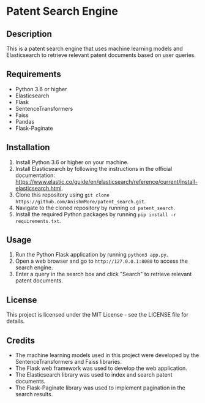Patent Search Engine
====================

Description
-----------

This is a patent search engine that uses machine learning models and Elasticsearch to retrieve relevant patent documents based on user queries.

Requirements
------------

-   Python 3.6 or higher
-   Elasticsearch
-   Flask
-   SentenceTransformers
-   Faiss
-   Pandas
-   Flask-Paginate

Installation
------------

1.  Install Python 3.6 or higher on your machine.
2.  Install Elasticsearch by following the instructions in the official documentation: <https://www.elastic.co/guide/en/elasticsearch/reference/current/install-elasticsearch.html>.
3.  Clone this repository using `git clone https://github.com/AnishmMore/patent_search.git`.
4.  Navigate to the cloned repository by running `cd patent_search`.
5.  Install the required Python packages by running `pip install -r requirements.txt`.

Usage
-----

1.  Run the Python Flask application by running `python3 app.py`.
2.  Open a web browser and go to `http://127.0.0.1:8080` to access the search engine.
3.  Enter a query in the search box and click "Search" to retrieve relevant patent documents.

License
-------

This project is licensed under the MIT License - see the LICENSE file for details.

Credits
-------

-   The machine learning models used in this project were developed by the SentenceTransformers and Faiss libraries.
-   The Flask web framework was used to develop the web application.
-   The Elasticsearch library was used to index and search patent documents.
-   The Flask-Paginate library was used to implement pagination in the search results.
